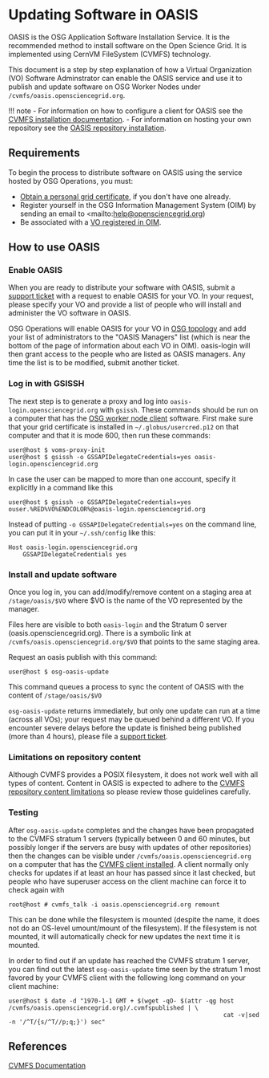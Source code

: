 Updating Software in OASIS
==========================

OASIS is the OSG Application Software Installation Service. It is the recommended method to install software on the Open Science Grid. It is implemented using CernVM FileSystem (CVMFS) technology.

This document is a step by step explanation of how a Virtual Organization (VO) Software Adminstrator can enable the OASIS service and use it to publish and update software on OSG Worker Nodes under `/cvmfs/oasis.opensciencegrid.org`.

!!! note
    -   For information on how to configure a client for OASIS see the [CVMFS installation documentation](../worker-node/install-cvmfs).
    -   For information on hosting your own repository see the [OASIS repository installation](external-oasis-repos).

Requirements
------------

To begin the process to distribute software on OASIS using the service hosted by OSG Operations, you must:

-   [Obtain a personal grid certificate](../security/user-certs), if you don't have one already.
-   Register yourself in the OSG Information Management System (OIM) by sending an email to
    <mailto:help@opensciencegrid.org)
-   Be associated with a [VO registered in OIM](https://github.com/opensciencegrid/topology/tree/master/virtual-organizations).

How to use OASIS
----------------

### Enable OASIS ###

When you are ready to distribute your software with OASIS, submit a [support ticket](https://support.opensciencegrid.org/helpdesk/tickets/new) with a request to enable OASIS for your VO. In your request, please specify your VO and provide a list of people who will install and administer the VO software in OASIS.

OSG Operations will enable OASIS for your VO in [OSG topology](https://github.com/opensciencegrid/topology#topology) and add your list of administrators to the "OASIS Managers" list (which is near the bottom of the page of information about each VO in OIM). oasis-login will then grant access to the people who are listed as OASIS managers. Any time the list is to be modified, submit another ticket.

### Log in with GSISSH ###

The next step is to generate a proxy and log into `oasis-login.opensciencegrid.org` with `gsissh`. These commands should be run on a computer that has the [OSG worker node client](../worker-node/install-wn) software. First make sure that your grid certificate is installed in `~/.globus/usercred.p12` on that computer and that it is mode 600, then run these commands:

``` console
user@host $ voms-proxy-init
user@host $ gsissh -o GSSAPIDelegateCredentials=yes oasis-login.opensciencegrid.org
```

In case the user can be mapped to more than one account, specify it explicitly in a command like this

``` console
user@host $ gsissh -o GSSAPIDelegateCredentials=yes ouser.%RED%VO%ENDCOLOR%@oasis-login.opensciencegrid.org
```

Instead of putting `-o GSSAPIDelegateCredentials=yes` on the command line, you can put it in your `~/.ssh/config` like this:

``` console
Host oasis-login.opensciencegrid.org
    GSSAPIDelegateCredentials yes
```

### Install and update software ###

Once you log in, you can add/modify/remove content on a staging area at `/stage/oasis/$VO` where $VO is the name of the VO represented by the manager.

Files here are visible to both `oasis-login` and the Stratum 0 server (oasis.opensciencegrid.org).  There is a symbolic link at `/cvmfs/oasis.opensciencegrid.org/$VO` that points to the same staging area.  

Request an oasis publish with this command:

``` console
user@host $ osg-oasis-update
```

This command queues a process to sync the content of OASIS with the content of `/stage/oasis/$VO`

`osg-oasis-update` returns immediately, but only one update can run at a time (across all VOs); your request may be queued behind a different VO. If you encounter severe delays before the update is finished being published (more than 4 hours), please file a [support ticket](/common/help).

### Limitations on repository content ###

Although CVMFS provides a POSIX filesystem, it does not work well with all types of content. Content in OASIS is expected to adhere to the [CVMFS repository content limitations](http://cvmfs.readthedocs.io/en/stable/cpt-repo.html#limitations-on-repository-content) so please review those guidelines carefully.

### Testing ###

After `osg-oasis-update` completes and the changes have been propagated to the CVMFS stratum 1 servers (typically between 0 and 60 minutes, but possibly longer if the servers are busy with updates of other repositories) then the changes can be visible under `/cvmfs/oasis.opensciencegrid.org` on a computer that has the [CVMFS client installed](../worker-node/install-cvmfs). A client normally only checks for updates if at least an hour has passed since it last checked, but people who have superuser access on the client machine can force it to check again with

``` console
root@host # cvmfs_talk -i oasis.opensciencegrid.org remount
```

This can be done while the filesystem is mounted (despite the name, it does not do an OS-level umount/mount of the filesystem). If the filesystem is not mounted, it will automatically check for new updates the next time it is mounted.

In order to find out if an update has reached the CVMFS stratum 1 server, you can find out the latest `osg-oasis-update` time seen by the stratum 1 most favored by your CVMFS client with the following long command on your client machine:

``` console
user@host $ date -d "1970-1-1 GMT + $(wget -qO- $(attr -qg host /cvmfs/oasis.opensciencegrid.org)/.cvmfspublished | \
                                                            cat -v|sed -n '/^T/{s/^T//p;q;}') sec"
```

References
----------

[CVMFS Documentation](https://cvmfs.readthedocs.io/en/stable/)
